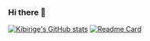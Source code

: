 ### Hi there 👋

<!--
**samuelkibirigek/samuelkibirigek** is a ✨ _special_ ✨ repository because its `README.md` (this file) appears on your GitHub profile.

Here are some ideas to get you started:

- 🔭 I’m currently working on ...
- 🌱 I’m currently learning ...
- 👯 I’m looking to collaborate on ...
- 🤔 I’m looking for help with ...
- 💬 Ask me about ...
- 📫 How to reach me: ...
- 😄 Pronouns: ...
- ⚡ Fun fact: ...
-->
[![Kibirige's GitHub stats](https://github-readme-stats.vercel.app/api?username=samuelkibirigek&show_icons=true&theme=cobalt&include_all_commits=true)](https://github.com/samuelkibirigek/github-readme-stats)
[![Readme Card](https://github-readme-stats.vercel.app/api/pin/?username=anuraghazra&repo=github-readme-stats&showowner=samuelkibirigek)](https://github.com/samuelkibirigek/github-readme-stats)
